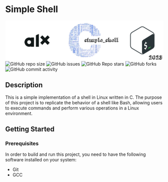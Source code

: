 
# Simple Shell
![banner](img/alx_simple_shell.png)
![GitHub repo size](https://img.shields.io/github/repo-size/AynalemN/simple_shell)
![GitHub issues](https://img.shields.io/github/issues/AynalemN/simple_shell)
![GitHub Repo stars](https://img.shields.io/github/stars/AynalemN/simple_shell?logo=github&style=flat)
![GitHub forks](https://img.shields.io/github/forks/AynalemN/simple_shell?logo=github&style=falt)
![GitHub commit activity](https://img.shields.io/github/commit-activity/m/AynalemN/simple_shell?logo=github)

## Description

This is a simple implementation of a shell in Linux written in C. The purpose of this project is to replicate the behavior of a shell like Bash, allowing users to execute commands and perform various operations in a Linux environment.

## Getting Started
### Prerequisites
In order to build and run this project, you need to have the following software installed on your system:

- Git
- GCC
